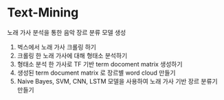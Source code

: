 # Text-Mining

노래 가사 분석을 통한 음악 장르 분류 모델 생성

1. 벅스에서 노래 가사 크롤링 하기
2. 크롤링 한 노래 가사에 대해 형태소 분석하기
3. 형태소 분석 한 가사로 TF 기반 term docoment matrix 생성하기
4. 생성된 term document matrix 로 장르별 word cloud 만들기
5. Naive Bayes, SVM, CNN, LSTM 모델을 사용하여 노래 가사 기반 장르 분류기 만들기
